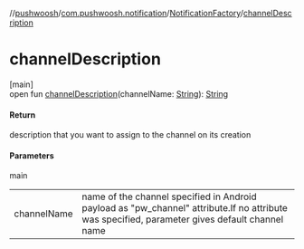 //[pushwoosh](../../../index.md)/[com.pushwoosh.notification](../index.md)/[NotificationFactory](index.md)/[channelDescription](channel-description.md)

# channelDescription

[main]\
open fun [channelDescription](channel-description.md)(channelName: [String](https://developer.android.com/reference/kotlin/java/lang/String.html)): [String](https://developer.android.com/reference/kotlin/java/lang/String.html)

#### Return

description that you want to assign to the channel on its creation

#### Parameters

main

| | |
|---|---|
| channelName | name of the channel specified in Android payload as &quot;pw_channel&quot; attribute.If no attribute was specified, parameter gives default channel name |
